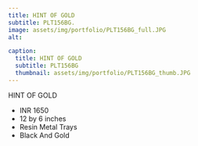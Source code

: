 ```yaml
---
title: HINT OF GOLD
subtitle: PLT156BG.
image: assets/img/portfolio/PLT156BG_full.JPG
alt: 

caption:
  title: HINT OF GOLD
  subtitle: PLT156BG
  thumbnail: assets/img/portfolio/PLT156BG_thumb.JPG
---
```

HINT OF GOLD

- INR 1650
- 12 by 6 inches
- Resin Metal Trays
- Black And Gold